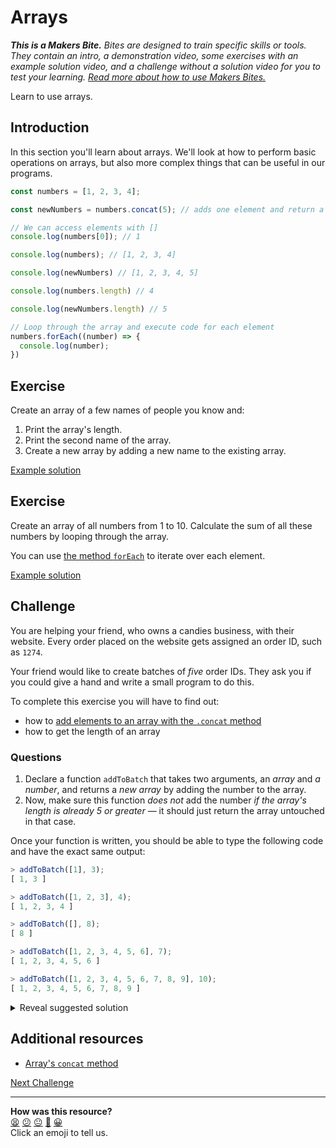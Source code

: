 # Arrays

_**This is a Makers Bite.** Bites are designed to train specific skills or tools. They
contain an intro, a demonstration video, some exercises with an example solution video,
and a challenge without a solution video for you to test your learning. [Read more about
how to use Makers
Bites.](https://github.com/makersacademy/course/blob/main/labels/bites.md)_

Learn to use arrays.

## Introduction

In this section you'll learn about arrays. We'll look at how to perform basic operations
on arrays, but also more complex things that can be useful in our programs.

```js
const numbers = [1, 2, 3, 4];

const newNumbers = numbers.concat(5); // adds one element and return a new array

// We can access elements with []
console.log(numbers[0]); // 1

console.log(numbers); // [1, 2, 3, 4]

console.log(newNumbers) // [1, 2, 3, 4, 5]

console.log(numbers.length) // 4

console.log(newNumbers.length) // 5

// Loop through the array and execute code for each element
numbers.forEach((number) => {
  console.log(number);
})
```

## Exercise

Create an array of a few names of people you know and:

1. Print the array's length.
2. Print the second name of the array.
3. Create a new array by adding a new name to the existing array.

[Example solution](https://www.youtube.com/watch?v=BjRDUtiM5T8)

## Exercise

Create an array of all numbers from 1 to 10. Calculate the sum of all these numbers by
looping through the array.

You can use [the method
`forEach`](https://developer.mozilla.org/en-US/docs/Web/JavaScript/Reference/Global_Objects/Array/forEach)
to iterate over each element.

[Example solution](https://youtu.be/BjRDUtiM5T8?t=167)

## Challenge

You are helping your friend, who owns a candies business, with their website. Every order
placed on the website gets assigned an order ID, such as `1274`.

Your friend would like to create batches of *five* order IDs. They ask you if you could
give a hand and write a small program to do this.

To complete this exercise you will have to find out:
 * how to [add elements to an array with the `.concat`
   method](https://www.samanthaming.com/tidbits/87-5-ways-to-append-item-to-array/)
 * how to get the length of an array

### Questions

1. Declare a function `addToBatch` that takes two arguments, an *array* and *a number*,
   and returns a *new array* by adding the number to the array.
2. Now, make sure this function *does not* add the number *if the array's length is
   already 5 or greater* — it should just return the array untouched in that case.

Once your function is written, you should be able to type the following code and have the
exact same output:

```javascript
> addToBatch([1], 3); 
[ 1, 3 ]

> addToBatch([1, 2, 3], 4); 
[ 1, 2, 3, 4 ]

> addToBatch([], 8); 
[ 8 ]

> addToBatch([1, 2, 3, 4, 5, 6], 7); 
[ 1, 2, 3, 4, 5, 6 ]

> addToBatch([1, 2, 3, 4, 5, 6, 7, 8, 9], 10); 
[ 1, 2, 3, 4, 5, 6, 7, 8, 9 ]
```

<details>
<summary>Reveal suggested solution</summary>

```javascript
const addToBatch = (array, number) => {
  if (array.length >= 5) {
    return array;
  }

  return array.concat(number);
}
```

</details>

## Additional resources

 * [Array's `concat`
   method](https://developer.mozilla.org/en-US/docs/Web/JavaScript/Reference/Global_Objects/Array/concat)

[Next Challenge](10_objects.md)

<!-- BEGIN GENERATED SECTION DO NOT EDIT -->

---

**How was this resource?**  
[😫](https://airtable.com/shrUJ3t7KLMqVRFKR?prefill_Repository=makersacademy/js-mongo-catchup&prefill_File=js_bites/09_arrays.md&prefill_Sentiment=😫) [😕](https://airtable.com/shrUJ3t7KLMqVRFKR?prefill_Repository=makersacademy/js-mongo-catchup&prefill_File=js_bites/09_arrays.md&prefill_Sentiment=😕) [😐](https://airtable.com/shrUJ3t7KLMqVRFKR?prefill_Repository=makersacademy/js-mongo-catchup&prefill_File=js_bites/09_arrays.md&prefill_Sentiment=😐) [🙂](https://airtable.com/shrUJ3t7KLMqVRFKR?prefill_Repository=makersacademy/js-mongo-catchup&prefill_File=js_bites/09_arrays.md&prefill_Sentiment=🙂) [😀](https://airtable.com/shrUJ3t7KLMqVRFKR?prefill_Repository=makersacademy/js-mongo-catchup&prefill_File=js_bites/09_arrays.md&prefill_Sentiment=😀)  
Click an emoji to tell us.

<!-- END GENERATED SECTION DO NOT EDIT -->
